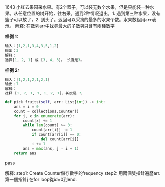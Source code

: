 1643
小红去果园采水果。有2个篮子，可以装无数个水果，但是只能装一种水果。从任意位置的树开始，往右采。遇到2种情况退出，1. 遇到第三种水果，没有篮子可以放了，2. 到头了。返回可以采摘的最多的水果个数。水果数组用`arr`表示。
解釋: 在數列arr中找尋最大的子數列只含有兩種數字 

**样例 1:**
```python
输入：[1,2,1,3,4,3,5,1,2]
输出：3
解释：
选择[1, 2, 1] 或 [3, 4, 3]。 长度是3。
```
**样例 2:**
```python
输入：[1,2,1,2,1,2,1]
输出：7
解释：
选择 [1, 2, 1, 2, 1, 2, 1]。长度是 7。
```



```python
def pick_fruits(self, arr: List[int]) -> int:
	ans = i = 0
	count = collections.Counter()
	for j, x in enumerate(arr):
		count[x] += 1
		while len(count) >= 3:
			count[arr[i]] -= 1
			if count[arr[i]] == 0:
				del count[arr[i]]
			i += 1
		ans = max(ans, j - i + 1)
	return ans
```
pass

解釋:
step1: Create Counter儲存數字的frequency
step2: 用兩個雙指針遍歷arr. 第一個指針j 在for loop從id=0到end. 